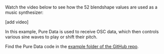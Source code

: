 Watch the video below to see how the 52 blendshape values are used as a music synthesizer:

[add video]

In this example, Pure Data is used to receive OSC data, which then controls various sine waves to play or shift their pitch.

Find the Pure Data code in the [example folder of the GitHub repo](https://github.com/need4steve/mpmocap/blob/main/examples/OSC/face-oscillator.pd).
